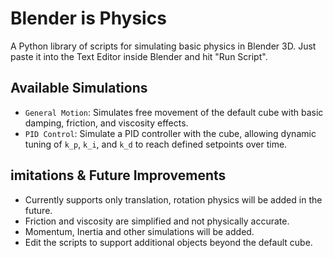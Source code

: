 # Blender is Physics

A Python library of scripts for simulating basic physics in Blender 3D. Just paste it into the Text Editor inside Blender and hit "Run Script".

## Available Simulations

* `General Motion`: Simulates free movement of the default cube with basic damping, friction, and viscosity effects.
* `PID Control`: Simulate a PID controller with the cube, allowing dynamic tuning of `k_p`, `k_i`, and `k_d` to reach defined setpoints over time.

## imitations & Future Improvements
* Currently supports only translation, rotation physics will be added in the future.
* Friction and viscosity are simplified and not physically accurate.
* Momentum, Inertia and other simulations will be added.
* Edit the scripts to support additional objects beyond the default cube.
